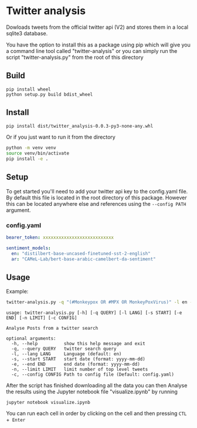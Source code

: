 # Twitter analysis
Dowloads tweets from the official twitter api (V2) and stores them in a local sqlite3 database.

You have the option to install this as a package using pip which will give you a command line tool called "twitter-analysis" or you can simply run the script "twitter-analysis.py" from the root of this directory

## Build
```
pip install wheel
python setup.py build bdist_wheel
```
## Install
```bash
pip install dist/twitter_analysis-0.0.3-py3-none-any.whl
```
Or if you just want to run it from the directory
```bash
python -m venv venv
source venv/bin/activate
pip install -e .
```

## Setup
To get started you'll need to add your twitter api key to the config.yaml file. By default this file is located in the root directory of this package. However this can be located anywhere else and references using the `--config PATH` argument.
### config.yaml
```yaml
bearer_token: xxxxxxxxxxxxxxxxxxxxxxxxxxx

sentiment_models:
  en: "distilbert-base-uncased-finetuned-sst-2-english"
  ar: "CAMeL-Lab/bert-base-arabic-camelbert-da-sentiment"
```

## Usage
Example:
```bash
twitter-analysis.py -q "(#Monkeypox OR #MPX OR MonkeyPoxVirus)" -l en -s 2022-05-01 -e 2022-07-22
```
```
usage: twitter-analysis.py [-h] [-q QUERY] [-l LANG] [-s START] [-e END] [-n LIMIT] [-c CONFIG]

Analyse Posts from a twitter search

optional arguments:
  -h, --help          show this help message and exit
  -q, --query QUERY   twitter search query
  -l, --lang LANG     Language (default: en)
  -s, --start START   start date (format: yyyy-mm-dd)
  -e, --end END       end date (format: yyyy-mm-dd)
  -n, --limit LIMIT   limit number of top level tweets
  -c, --config CONFIG Path to config file (Default: config.yaml)
```
After the script has finished downloading all the data you can then Analyse the results using the Jupyter notebook file "visualize.ipynb" by running
```
jupyter notebook visualize.ipynb
```

You can run each cell in order by clicking on the cell and then pressing `CTL `+` Enter`


